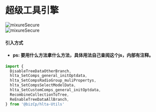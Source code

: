 # 超级工具引擎

<a  data-fancybox="gallery" title="sfs" :href="$withBase('/img/utils/utils1.png')">
<img :src="$withBase('/img/utils/utils1.png')" alt="mixureSecure">
</a>
<br>

<a  data-fancybox="gallery" title="sfs" :href="$withBase('/img/utils/utils2.png')">
<img :src="$withBase('/img/utils/utils2.png')" alt="mixureSecure">
</a>
<br>

#### 引入方式
* #### ps: 要用什么方法拿什么方法，具体用法自己查阅这个js，内部有注释。
```js
import {
  DisableTreeDataOtherBranch,
  hlta_SetComps_general_initOptdata,
  hlta_SetCompsRadioGroup_muliPropertys,
  hlta_SetCompsSelectModelData,
  hlta_SetCustomComps_general_initOptdata,
  RecombineCollectionToTree,
  ReEnableTreeDataAllBranch,
} from '@bizCp/hlta-Utils'

```
